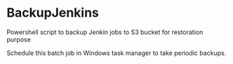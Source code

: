 # BackupJenkins
 Powershell script to backup Jenkin jobs to S3 bucket for restoration purpose

Schedule this batch job in Windows task manager to take periodic backups.